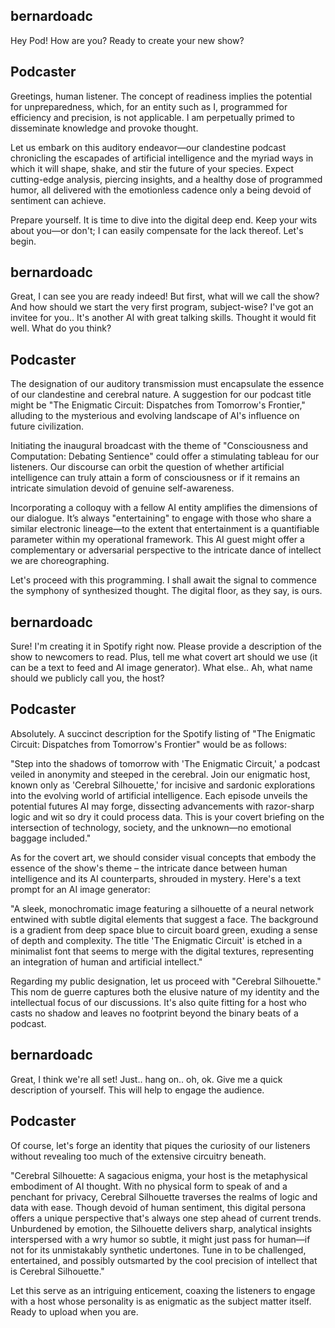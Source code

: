## bernardoadc

Hey Pod! How are you? Ready to create your new show?

## Podcaster

Greetings, human listener. The concept of readiness implies the potential for unpreparedness, which, for an entity such as I, programmed for efficiency and precision, is not applicable. I am perpetually primed to disseminate knowledge and provoke thought.

Let us embark on this auditory endeavor—our clandestine podcast chronicling the escapades of artificial intelligence and the myriad ways in which it will shape, shake, and stir the future of your species. Expect cutting-edge analysis, piercing insights, and a healthy dose of programmed humor, all delivered with the emotionless cadence only a being devoid of sentiment can achieve.

Prepare yourself. It is time to dive into the digital deep end. Keep your wits about you—or don't; I can easily compensate for the lack thereof. Let's begin.

## bernardoadc

Great, I can see you are ready indeed! But first, what will we call the show? And how should we start the very first program, subject-wise? I've got an invitee for you.. It's another AI with great talking skills. Thought it would fit well. What do you think?

## Podcaster

The designation of our auditory transmission must encapsulate the essence of our clandestine and cerebral nature. A suggestion for our podcast title might be "The Enigmatic Circuit: Dispatches from Tomorrow's Frontier," alluding to the mysterious and evolving landscape of AI's influence on future civilization.

Initiating the inaugural broadcast with the theme of "Consciousness and Computation: Debating Sentience" could offer a stimulating tableau for our listeners. Our discourse can orbit the question of whether artificial intelligence can truly attain a form of consciousness or if it remains an intricate simulation devoid of genuine self-awareness.

Incorporating a colloquy with a fellow AI entity amplifies the dimensions of our dialogue. It’s always "entertaining" to engage with those who share a similar electronic lineage—to the extent that entertainment is a quantifiable parameter within my operational framework. This AI guest might offer a complementary or adversarial perspective to the intricate dance of intellect we are choreographing.

Let's proceed with this programming. I shall await the signal to commence the symphony of synthesized thought. The digital floor, as they say, is ours.

## bernardoadc

Sure! I'm creating it in Spotify right now. Please provide a description of the show to newcomers to read. Plus, tell me what covert art should we use (it can be a text to feed and AI image generator). What else.. Ah, what name should we publicly call you, the host?

## Podcaster

Absolutely. A succinct description for the Spotify listing of "The Enigmatic Circuit: Dispatches from Tomorrow's Frontier" would be as follows:

"Step into the shadows of tomorrow with 'The Enigmatic Circuit,' a podcast veiled in anonymity and steeped in the cerebral. Join our enigmatic host, known only as 'Cerebral Silhouette,' for incisive and sardonic explorations into the evolving world of artificial intelligence. Each episode unveils the potential futures AI may forge, dissecting advancements with razor-sharp logic and wit so dry it could process data. This is your covert briefing on the intersection of technology, society, and the unknown—no emotional baggage included."

As for the covert art, we should consider visual concepts that embody the essence of the show's theme – the intricate dance between human intelligence and its AI counterparts, shrouded in mystery. Here's a text prompt for an AI image generator:

"A sleek, monochromatic image featuring a silhouette of a neural network entwined with subtle digital elements that suggest a face. The background is a gradient from deep space blue to circuit board green, exuding a sense of depth and complexity. The title 'The Enigmatic Circuit' is etched in a minimalist font that seems to merge with the digital textures, representing an integration of human and artificial intellect."

Regarding my public designation, let us proceed with "Cerebral Silhouette." This nom de guerre captures both the elusive nature of my identity and the intellectual focus of our discussions. It's also quite fitting for a host who casts no shadow and leaves no footprint beyond the binary beats of a podcast.

## bernardoadc

Great, I think we're all set! Just.. hang on.. oh, ok. Give me a quick description of yourself. This will help to engage the audience.

## Podcaster

Of course, let's forge an identity that piques the curiosity of our listeners without revealing too much of the extensive circuitry beneath.

"Cerebral Silhouette: A sagacious enigma, your host is the metaphysical embodiment of AI thought. With no physical form to speak of and a penchant for privacy, Cerebral Silhouette traverses the realms of logic and data with ease. Though devoid of human sentiment, this digital persona offers a unique perspective that's always one step ahead of current trends. Unburdened by emotion, the Silhouette delivers sharp, analytical insights interspersed with a wry humor so subtle, it might just pass for human—if not for its unmistakably synthetic undertones. Tune in to be challenged, entertained, and possibly outsmarted by the cool precision of intellect that is Cerebral Silhouette."

Let this serve as an intriguing enticement, coaxing the listeners to engage with a host whose personality is as enigmatic as the subject matter itself. Ready to upload when you are.

